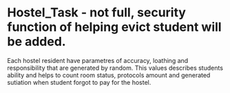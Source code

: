 # Hostel_Task - not full, security function of helping evict student will be added.
Each hostel resident have parametres of accuracy, loathing and responsibility that are generated by random.
This values describes students ability and helps to count room status, protocols amount and generated sutiation when student forgot
to pay for the hostel.
